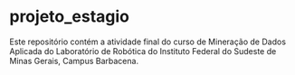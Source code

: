 # projeto_estagio
Este repositório contém a atividade final do curso de Mineração de Dados Aplicada do Laboratório de Robótica do Instituto Federal do Sudeste de Minas Gerais, Campus Barbacena.
